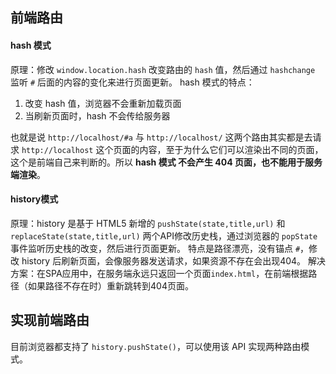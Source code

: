 ## 前端路由
#### hash 模式
原理：修改 `window.location.hash` 改变路由的 `hash` 值，然后通过 `hashchange` 监听 `#` 后面的内容的变化来进行页面更新。
hash 模式的特点：
1. 改变 hash 值，浏览器不会重新加载页面
2. 当刷新页面时，hash 不会传给服务器

也就是说 `http://localhost/#a` 与 `http://localhost/` 这两个路由其实都是去请求 `http://localhost` 这个页面的内容，至于为什么它们可以渲染出不同的页面，这个是前端自己来判断的。所以 **hash 模式 不会产生 404 页面，也不能用于服务端渲染**。
#### history模式
原理：history 是基于 HTML5 新增的 `pushState(state,title,url)` 和 `replaceState(state,title,url)` 两个API修改历史栈，通过浏览器的 `popState` 事件监听历史栈的改变，然后进行页面更新。
特点是路径漂亮，没有锚点 `#`，修改 history 后刷新页面，会像服务器发送请求，如果资源不存在会出现404。
解决方案：在SPA应用中，在服务端永远只返回一个页面`index.html`，在前端根据路径（如果路径不存在时）重新跳转到404页面。

## 实现前端路由
目前浏览器都支持了 `history.pushState()`，可以使用该 API 实现两种路由模式。